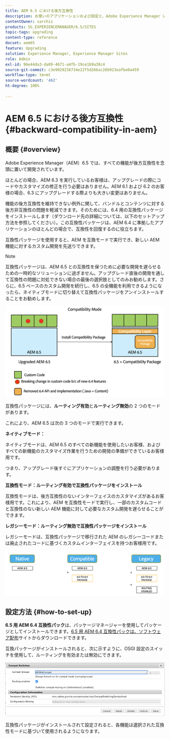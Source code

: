 ```yaml
---
title: AEM 6.5 における後方互換性
description: お使いのアプリケーションおよび設定と、Adobe Experience Manager（AEM）6.5 との互換性を保つ方法について説明します。
contentOwner: sarchiz
products: SG_EXPERIENCEMANAGER/6.5/SITES
topic-tags: upgrading
content-type: reference
docset: aem65
feature: Upgrading
solution: Experience Manager, Experience Manager Sites
role: Admin
exl-id: 96e44da3-da89-4671-a4fb-19ce1b9a38c4
source-git-commit: c3e9029236734e22f5d266ac26b923eafbe0a459
workflow-type: tm+mt
source-wordcount: '462'
ht-degree: 100%

---
```


# AEM 6.5 における後方互換性{#backward-compatibility-in-aem}

## 概要 {#overview}

Adobe Experience Manager（AEM）6.5 では、すべての機能が後方互換性を念頭に置いて開発されています。

ほとんどの場合、AEM 6.3 を実行しているお客様は、アップグレードの際にコードやカスタマイズの修正を行う必要はありません。AEM 6.1 および 6.2 のお客様の場合、6.3 にアップグレードする際よりも大きい変更はありません。

機能の後方互換性を維持できない例外に関して、バンドルとコンテンツに対する後方非互換性の問題を軽減できます。そのためには、6.4 用の互換性パッケージをインストールします（ダウンロード先の詳細については、以下のセットアップ方法を参照してください）。この互換性パッケージは、AEM 6.4 に準拠したアプリケーションのほとんどの場合で、互換性を回復するのに役立ちます。

互換性パッケージを使用すると、AEM を互換モードで実行でき、新しい AEM 機能に対するカスタム開発を先送りできます。

>[!NOTE]
>
>互換性パッケージは、AEM 6.5 との互換性を保つために必要な開発を遅らせるための一時的なソリューションに過ぎません。アップグレード直後の開発を通して互換性の問題に対処できない場合の最後の選択肢としてのみお勧めします。さらに、6.5 ベースのカスタム開発を続行し、6.5 の全機能を利用できるようになったら、ネイティブモードに切り替えて互換性パッケージをアンインストールすることをお勧めします。

![sase](assets/sase.png)

互換性パッケージには、**ルーティング有効**&#x200B;と&#x200B;**ルーティング無効**&#x200B;の 2 つのモードがあります。

これにより、AEM 6.5 は次の 3 つのモードで実行できます。

**ネイティブモード：**

ネイティブモードは、AEM 6.5 のすべての新機能を使用したいお客様、およびすべての新機能のカスタマイズ作業を行うための開発の準備ができているお客様用です。

つまり、アップグレード後すぐにアプリケーションの調整を行う必要があります。

**互換性モード：ルーティング有効で互換性パッケージをインストール**

互換性モードは、後方互換性のないインターフェイスのカスタマイズがあるお客様用です。これにより、AEM を互換性モードで実行し、一部のカスタムコードと互換性のない新しい AEM 機能に対して必要なカスタム開発を遅らせることができます。

**レガシーモード：ルーティング無効で互換性パッケージをインストール**

レガシーモードは、互換性パッケージで移行された AEM のレガシーコードまたは廃止されたコードに基づくカスタムインターフェイスを持つお客様用です。

![sapte](assets/sapte.png)

## 設定方法 {#how-to-set-up}

**6.5 用 AEM 6.4 互換性パック**&#x200B;は、パッケージマネージャーを使用してパッケージとしてインストールできます。[6.5 用 AEM 6.4 互換性パックは、ソフトウェア配布](https://experience.adobe.com/#/downloads/content/software-distribution/en/aem.html?fulltext=compat*&amp;orderby=%40jcr%3Acontent%2Fjcr%3AlastModified&amp;orderby.sort=desc&amp;layout=list&amp;p.offset=0&amp;p.limit=20&amp;package=%2Fcontent%2Fsoftware-distribution%2Fen%2Fdetails.html%2Fcontent%2Fdam%2Faem%2Fpublic%2Fadobe%2Fpackages%2Fcq650%2Fcompatpack%2Faem-compat-cq65-to-cq64)サイトからダウンロードできます。

互換パッケージがインストールされると、次に示すように、OSGI 設定のスイッチを使用して、ルーティングを有効または無効にできます。

![互換スイッチ](assets/compat-switches.png)

互換性パッケージがインストールされて設定されると、各機能は選択された互換性モードに基づいて使用されるようになります。

